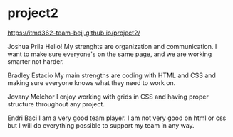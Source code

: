 # project2
https://itmd362-team-bejj.github.io/project2/


Joshua Prila
Hello! My strenghts are organization and communication. I want to make sure everyone's on the same page, and we are working smarter not harder.

Bradley Estacio
My main strengths are coding with HTML and CSS and making sure everyone knows what they need to work on.

Jovany Melchor
I enjoy working with grids in CSS and having proper structure throughout any project.

Endri Baci
I am a very good team player. I am not very good on html or css but I will do everything possible to support my team in any way. 
